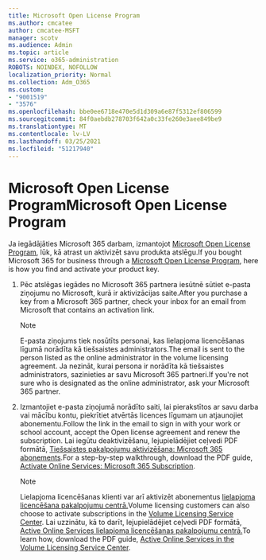 ```yaml
---
title: Microsoft Open License Program
ms.author: cmcatee
author: cmcatee-MSFT
manager: scotv
ms.audience: Admin
ms.topic: article
ms.service: o365-administration
ROBOTS: NOINDEX, NOFOLLOW
localization_priority: Normal
ms.collection: Adm_O365
ms.custom:
- "9001519"
- "3576"
ms.openlocfilehash: bbe0ee6718e470e5d1d309a6e87f5312ef806599
ms.sourcegitcommit: 84f0aebdb278703f642a0c33fe260e3aee849be9
ms.translationtype: MT
ms.contentlocale: lv-LV
ms.lasthandoff: 03/25/2021
ms.locfileid: "51217940"
---
```

# <a name="microsoft-open-license-program"></a><span data-ttu-id="7e7ea-102">Microsoft Open License Program</span><span class="sxs-lookup"><span data-stu-id="7e7ea-102">Microsoft Open License Program</span></span>

<span data-ttu-id="7e7ea-103">Ja iegādājāties Microsoft 365 darbam, izmantojot [Microsoft Open License Program](https://go.microsoft.com/fwlink/p/?LinkID=613298), lūk, kā atrast un aktivizēt savu produkta atslēgu.</span><span class="sxs-lookup"><span data-stu-id="7e7ea-103">If you bought Microsoft 365 for business through a [Microsoft Open License Program](https://go.microsoft.com/fwlink/p/?LinkID=613298), here is how you find and activate your product key.</span></span>

1. <span data-ttu-id="7e7ea-104">Pēc atslēgas iegādes no Microsoft 365 partnera iesūtnē sūtiet e-pasta ziņojumu no Microsoft, kurā ir aktivizācijas saite.</span><span class="sxs-lookup"><span data-stu-id="7e7ea-104">After you purchase a key from a Microsoft 365 partner, check your inbox for an email from Microsoft that contains an activation link.</span></span>

    > [!NOTE]
    > <span data-ttu-id="7e7ea-105">E-pasta ziņojums tiek nosūtīts personai, kas lielapjoma licencēšanas līgumā norādīta kā tiešsaistes administrators.</span><span class="sxs-lookup"><span data-stu-id="7e7ea-105">The email is sent to the person listed as the online administrator in the volume licensing agreement.</span></span> <span data-ttu-id="7e7ea-106">Ja nezināt, kurai persona ir norādīta kā tiešsaistes administrators, sazinieties ar savu Microsoft 365 partneri.</span><span class="sxs-lookup"><span data-stu-id="7e7ea-106">If you're not sure who is designated as the online administrator, ask your Microsoft 365 partner.</span></span>
1. <span data-ttu-id="7e7ea-107">Izmantojiet e-pasta ziņojumā norādīto saiti, lai pierakstītos ar savu darba vai mācību kontu, piekrītiet atvērtās licences līgumam un atjaunojiet abonementu.</span><span class="sxs-lookup"><span data-stu-id="7e7ea-107">Follow the link in the email to sign in with your work or school account, accept the Open license agreement and renew the subscription.</span></span> <span data-ttu-id="7e7ea-108">Lai iegūtu deaktivizēšanu, lejupielādējiet ceļvedi PDF formātā, [Tiešsaistes pakalpojumu aktivizēšana: Microsoft 365 abonements](https://go.microsoft.com/fwlink/p/?LinkId=618100).</span><span class="sxs-lookup"><span data-stu-id="7e7ea-108">For a step-by-step walkthrough, download the PDF guide, [Activate Online Services: Microsoft 365 Subscription](https://go.microsoft.com/fwlink/p/?LinkId=618100).</span></span>

    > [!NOTE]
    > <span data-ttu-id="7e7ea-109">Lielapjoma licencēšanas klienti var arī aktivizēt abonementus [lielapjoma licencēšana pakalpojumu centrā.](https://go.microsoft.com/fwlink/p/?LinkID=282016)</span><span class="sxs-lookup"><span data-stu-id="7e7ea-109">Volume licensing customers can also choose to activate subscriptions in the [Volume Licensing Service Center](https://go.microsoft.com/fwlink/p/?LinkID=282016).</span></span> <span data-ttu-id="7e7ea-110">Lai uzzinātu, kā to darīt, lejupielādējiet ceļvedi PDF formātā, [Active Online Services lielapjoma licencēšanas pakalpojumu centrā.](https://go.microsoft.com/fwlink/p/?LinkId=618096)</span><span class="sxs-lookup"><span data-stu-id="7e7ea-110">To learn how, download the PDF guide, [Active Online Services in the Volume Licensing Service Center](https://go.microsoft.com/fwlink/p/?LinkId=618096).</span></span>